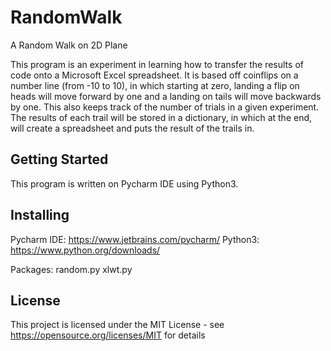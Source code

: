 # RandomWalk
A Random Walk on 2D Plane

This program is an experiment in learning how to transfer the results of code onto a Microsoft Excel spreadsheet. 
It is based off coinflips on a number line (from -10 to 10), in which starting at zero,
landing a flip on heads will move forward by one and a landing on tails will move backwards by one. 
This also keeps track of the number of trials in a given experiment.
The results of each trail will be stored in a dictionary, in which at the end, will create a spreadsheet and puts
the result of the trails in.

## Getting Started
This program is written on Pycharm IDE using Python3.

## Installing
Pycharm IDE: https://www.jetbrains.com/pycharm/ 
Python3: https://www.python.org/downloads/

Packages:
random.py
xlwt.py

## License 
This project is licensed under the MIT License - see https://opensource.org/licenses/MIT for details
